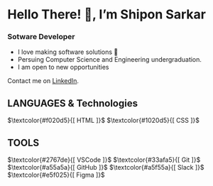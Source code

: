 # Hello There! 👋, I’m Shipon Sarkar 

### Sotware Developer

- I love making software solutions 💞
- Persuing Computer Science and Engineering undergraduation.
- I am open to new opportunities

Contact me on [LinkedIn](https://www.linkedin.com/in/shipon-s-b780641a0/).

## LANGUAGES & Technologies

<p>
  $\textcolor{#f020d5}{[ HTML ]}$ 
  $\textcolor{#1020d5}{[ CSS ]}$
</p> 

## TOOLS

<p>
  $\textcolor{#2767de}{[ VSCode ]}$   
  $\textcolor{#33afa5}{[ Git ]}$   
  $\textcolor{#a55a5a}{[ GitHub ]}$ 
  $\textcolor{#a5f55a}{[ Slack ]}$   
  $\textcolor{#e5f025}{[ Figma ]}$   
</p>
